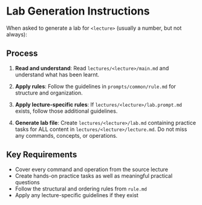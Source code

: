 # Lab Generation Instructions

When asked to generate a lab for `<lecture>` (usually a number, but not always):

## Process

1. **Read and understand**: Read `lectures/<lecture>/main.md` and understand what has been learnt.

2. **Apply rules**: Follow the guidelines in `prompts/common/rule.md` for structure and organization.

3. **Apply lecture-specific rules**: If `lectures/<lecture>/lab.prompt.md` exists, follow those additional guidelines.

4. **Generate lab file**: Create `lectures/<lecture>/lab.md` containing practice tasks for ALL content in `lectures/<lecture>/lecture.md`. Do not miss any commands, concepts, or operations.

## Key Requirements

- Cover every command and operation from the source lecture
- Create hands-on practice tasks as well as meaningful practical questions
- Follow the structural and ordering rules from `rule.md`
- Apply any lecture-specific guidelines if they exist
